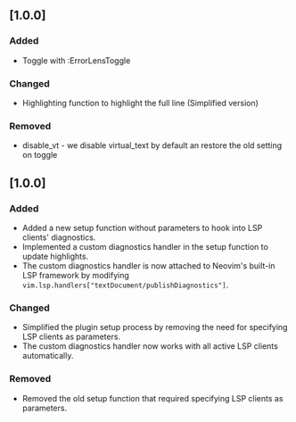 ## [1.0.0]

### Added
- Toggle with :ErrorLensToggle

### Changed
- Highlighting function to highlight the full line (Simplified version)

### Removed
- disable_vt - we disable virtual_text by default an restore the old setting on toggle


## [1.0.0]

### Added
- Added a new setup function without parameters to hook into LSP clients' diagnostics.
- Implemented a custom diagnostics handler in the setup function to update highlights.
- The custom diagnostics handler is now attached to Neovim's built-in LSP framework by modifying `vim.lsp.handlers["textDocument/publishDiagnostics"]`.

### Changed
- Simplified the plugin setup process by removing the need for specifying LSP clients as parameters.
- The custom diagnostics handler now works with all active LSP clients automatically.

### Removed
- Removed the old setup function that required specifying LSP clients as parameters.
